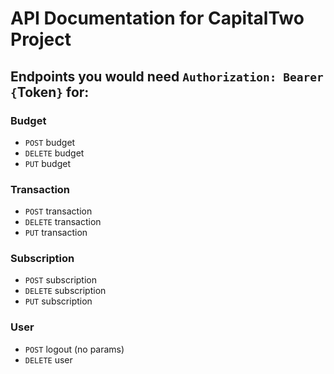 # API Documentation for CapitalTwo Project

## Endpoints you would need `Authorization: Bearer {`Token`}` for:

### Budget
- `POST` budget
- `DELETE` budget
- `PUT` budget

### Transaction
- `POST` transaction
- `DELETE` transaction
- `PUT` transaction

### Subscription
- `POST` subscription
- `DELETE` subscription
- `PUT` subscription

### User
- `POST` logout (no params)
- `DELETE` user